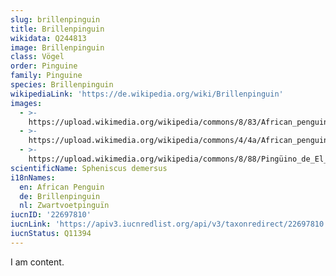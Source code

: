 ```yaml
---
slug: brillenpinguin
title: Brillenpinguin
wikidata: Q244813
image: Brillenpinguin
class: Vögel
order: Pinguine
family: Pinguine
species: Brillenpinguin
wikipediaLink: 'https://de.wikipedia.org/wiki/Brillenpinguin'
images:
  - >-
    https://upload.wikimedia.org/wikipedia/commons/8/83/African_penguins_Boulder_Bay_1.jpg
  - >-
    https://upload.wikimedia.org/wikipedia/commons/4/4a/African_penguin_near_Boulders_Beach.jpg
  - >-
    https://upload.wikimedia.org/wikipedia/commons/8/88/Pingüino_de_El_Cabo_(Spheniscus_demersus),_Playa_de_Boulders,_Simon's_Town,_Sudáfrica,_2018-07-23,_DD_11.jpg
scientificName: Spheniscus demersus
i18nNames:
  en: African Penguin
  de: Brillenpinguin
  nl: Zwartvoetpinguïn
iucnID: '22697810'
iucnLink: 'https://apiv3.iucnredlist.org/api/v3/taxonredirect/22697810'
iucnStatus: Q11394
---
```


I am content.
